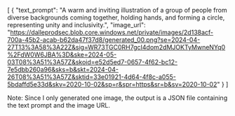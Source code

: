 [
  {
    "text_prompt": "A warm and inviting illustration of a group of people from diverse backgrounds coming together, holding hands, and forming a circle, representing unity and inclusivity.",
    "image_url": "https://dalleprodsec.blob.core.windows.net/private/images/2d138acf-700a-45b2-acab-b62da47f37d8/generated_00.png?se=2024-04-27T13%3A58%3A22Z&sig=WR73TGC0RH7gcI4dom2dMJOKTyMwneNYq0%2FdW0W6JBA%3D&ske=2024-05-03T08%3A51%3A57Z&skoid=e52d5ed7-0657-4f62-bc12-7e5dbb260a96&sks=b&skt=2024-04-26T08%3A51%3A57Z&sktid=33e01921-4d64-4f8c-a055-5bdaffd5e33d&skv=2020-10-02&sp=r&spr=https&sr=b&sv=2020-10-02"
  }
]

Note: Since I only generated one image, the output is a JSON file containing the text prompt and the image URL.